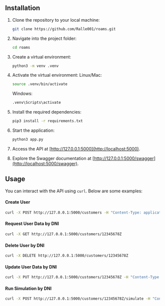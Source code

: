 ## Installation

1. Clone the repository to your local machine:
   ```bash
   git clone https://github.com/Ralle001/roams.git
   ```

2. Navigate into the project folder:
   ```bash
   cd roams
   ```

3. Create a virtual environment:
   ```bash
   python3 -m venv .venv
   ```

4. Activate the virtual environment:
    Linux/Mac:
   ```bash
   source .venv/bin/activate
   ```

    Windows:
   ```bash
   .venv\Scripts\activate
   ```

5. Install the required dependencies:
   ```bash
   pip3 install -r requirements.txt
   ```

6. Start the application:
   ```bash
   python3 app.py
   ```

7. Access the API at [http://127.0.0.1:5000](http://localhost:5000).

8. Explore the Swagger documentation at [http://127.0.0.1:5000/swagger](http://localhost:5000/swagger).

## Usage

You can interact with the API using `curl`. Below are some examples:

#### Create User
```bash
curl -X POST http://127.0.0.1:5000/customers -H "Content-Type: application/json" -d "{\"name\":\"John Doe\",\"dni\":\"12345678Z\",\"email\":\"john@example.com\",\"requested_capital\":150000}"
```

#### Request User Data by DNI
```bash
curl -X GET http://127.0.0.1:5000/customers/12345678Z
```

#### Delete User by DNI
```bash
curl -X DELETE http://127.0.0.1:5000/customers/12345678Z
```

#### Update User Data by DNI
```bash
curl -X PUT http://127.0.0.1:5000/customers/12345678Z -H "Content-Type: application/json" -d "{\"name\":\"John Smith\",\"email\":\"johnsmith@example.com\"}"
```

#### Run Simulation by DNI
```bash
curl -X POST http://127.0.0.1:5000/customers/12345678Z/simulate -H "Content-Type: application/json" -d "{\"apr\":4.5,\"term_years\":20}"
